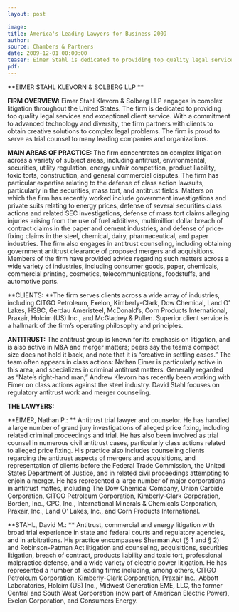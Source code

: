 ```yaml
---
layout: post

image:
title: America's Leading Lawyers for Business 2009
author:
source: Chambers & Partners
date: 2009-12-01 00:00:00
teaser: Eimer Stahl is dedicated to providing top quality legal services with exceptional client service a hallmark of the firm's operating philosophy and principles.
pdf:
---
```

**EIMER STAHL KLEVORN & SOLBERG LLP **

**FIRM OVERVIEW:**  Eimer Stahl Klevorn & Solberg LLP engages in complex litigation throughout the United States.  The firm is dedicated to providing top quality legal services and exceptional client service.  With a commitment to advanced technology and diversity, the firm partners with clients to obtain creative solutions to complex legal problems.  The firm is proud to serve as trial counsel to many leading companies and organizations.

**MAIN AREAS OF PRACTICE:**  The firm concentrates on complex litigation across a variety of subject areas, including antitrust, environmental, securities, utility regulation, energy unfair competition, product liability, toxic torts, construction, and general commercial disputes.  The firm has particular expertise relating to the defense of class action lawsuits, particularly in the securities, mass tort, and antitrust fields.  Matters on which the firm has recently worked include government investigations and private suits relating to energy prices, defense of several securities class actions and related SEC investigations, defense of mass tort claims alleging injuries arising from the use of fuel additives, multimillion dollar breach of contract claims in the paper and cement industries, and defense of price-fixing claims in the steel, chemical, dairy, pharmaceutical, and paper industries.  The firm also engages in antitrust counseling, including obtaining government antitrust clearance of proposed mergers and acquisitions.  Members of the firm have provided advice regarding such matters across a wide variety of industries, including consumer goods, paper, chemicals, commercial printing, cosmetics, telecommunications, foodstuffs, and automotive parts.

**CLIENTS: **The firm serves clients across a wide array of industries, including CITGO Petroleum, Exelon, Kimberly-Clark, Dow Chemical, Land O’ Lakes, HSBC, Gerdau Ameristeel, McDonald’s, Corn Products International, Praxair, Holcim (US) Inc., and McGladrey & Pullen.  Superior client service is a hallmark of the firm’s operating philosophy and principles.

**ANTITRUST:** The antitrust group is known for its emphasis on litigation, and is also active in M&A and merger matters; peers say the team’s compact size does not hold it back, and note that it is “creative in settling cases.”  The team often appears in class actions:  Nathan Eimer is particularly active in this area, and specializes in criminal antitrust matters.  Generally regarded as “Nate’s right-hand man,” Andrew Klevorn has recently been working with Eimer on class actions against the steel industry.  David Stahl focuses on regulatory antitrust work and merger counseling.

**THE LAWYERS:**

**EIMER, Nathan P.: ** Antitrust trial lawyer and counselor.  He has handled a large number of grand jury investigations of alleged price fixing, including related criminal proceedings and trial.  He has also been involved as trial counsel in numerous civil antitrust cases, particularly class actions related to alleged price fixing.  His practice also includes counseling clients regarding the antitrust aspects of mergers and acquisitions, and representation of clients before the Federal Trade Commission, the United States Department of Justice, and in related civil proceedings attempting to enjoin a merger.  He has represented a large number of major corporations in antitrust mattes, including The Dow Chemical Company, Union Carbide Corporation, CITGO Petroleum Corporation, Kimberly-Clark Corporation, Borden, Inc., CPC, Inc., International Minerals & Chemicals Corporation, Praxair, Inc., Land O’ Lakes, Inc., and Corn Products International.

**STAHL, David M.: ** Antitrust, commercial and energy litigation with broad trial experience in state and federal courts and regulatory agencies, and in arbitrations.  His practice encompasses Sherman Act (§ 1 and § 2) and Robinson-Patman Act litigation and counseling, acquisitions, securities litigation, breach of contract, products liability and toxic tort, professional malpractice defense, and a wide variety of electric power litigation.  He has represented a number of leading firms including, among others, CITGO Petroleum Corporation, Kimberly-Clark Corporation, Praxair Inc., Abbott Laboratories, Holcim (US) Inc., Midwest Generation EME, LLC, the former Central and South West Corporation (now part of American Electric Power), Exelon Corporation, and Consumers Energy.

